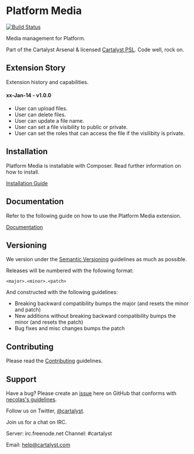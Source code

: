 # Platform Media

[![Build Status](http://ci.cartalyst.com/build-status/svg/44)](http://ci.cartalyst.com/build-status/view/44)

Media management for Platform.

Part of the Cartalyst Arsenal & licensed [Cartalyst PSL](license.txt). Code well, rock on.

## Extension Story

Extension history and capabilities.

#### xx-Jan-14 - v1.0.0

- User can upload files.
- User can delete files.
- User can update a file name.
- User can set a file visibility to public or private.
- User can set the roles that can access the file if the visilibity is private.

## Installation

Platform Media is installable with Composer. Read further information on how to install.

[Installation Guide](https://cartalyst.com/manual/platform-media/1.0#installation)

## Documentation

Refer to the following guide on how to use the Platform Media extension.

[Documentation](https://cartalyst.com/manual/platform-media/1.0)

## Versioning

We version under the [Semantic Versioning](http://semver.org/) guidelines as much as possible.

Releases will be numbered with the following format:

`<major>.<minor>.<patch>`

And constructed with the following guidelines:

* Breaking backward compatibility bumps the major (and resets the minor and patch)
* New additions without breaking backward compatibility bumps the minor (and resets the patch)
* Bug fixes and misc changes bumps the patch

## Contributing

Please read the [Contributing](contributing.md) guidelines.

## Support

Have a bug? Please create an [issue](https://github.com/cartalyst/platform-media/issues) here on GitHub that conforms with [necolas's guidelines](https://github.com/necolas/issue-guidelines).

Follow us on Twitter, [@cartalyst](http://twitter.com/cartalyst).

Join us for a chat on IRC.

Server: irc.freenode.net
Channel: #cartalyst

Email: help@cartalyst.com
